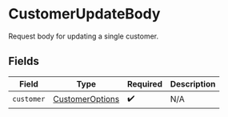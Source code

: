 # CustomerUpdateBody

Request body for updating a single customer.


## Fields

| Field                                                     | Type                                                      | Required                                                  | Description                                               |
| --------------------------------------------------------- | --------------------------------------------------------- | --------------------------------------------------------- | --------------------------------------------------------- |
| `customer`                                                | [CustomerOptions](../../models/shared/customeroptions.md) | :heavy_check_mark:                                        | N/A                                                       |